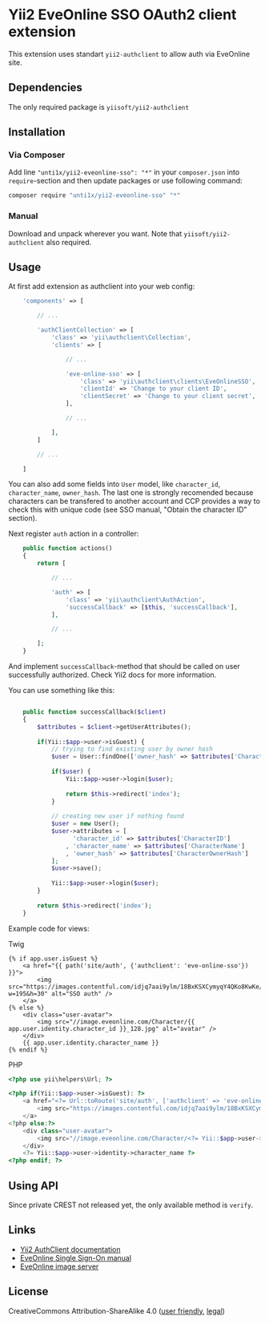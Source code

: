 # Yii2 EveOnline SSO OAuth2 client extension

This extension uses standart `yii2-authclient` to allow auth via EveOnline site.

## Dependencies

The only required package is `yiisoft/yii2-authclient`

## Installation

### Via Composer

Add line `"unti1x/yii2-eveonline-sso": "*"` in your `composer.json` into `require`-section 
and then update packages or use following command:

```bash
composer require "unti1x/yii2-eveonline-sso" "*"
```

### Manual

Download and unpack wherever you want. Note that `yiisoft/yii2-authclient` also required.

## Usage

At first add extension as authclient into your web config:

```php
    'components' => [

        // ...

        'authClientCollection' => [
            'class' => 'yii\authclient\Collection',
            'clients' => [

                // ...

                'eve-online-sso' => [
                    'class' => 'yii\authclient\clients\EveOnlineSSO',
                    'clientId' => 'Change to your client ID',
                    'clientSecret' => 'Change to your client secret',
                ],

                // ...

            ],
        ]

        // ...

    ]

```

You can also add some fields into `User` model, like `character_id`, `character_name`, `owner_hash`.
The last one is strongly recomended because characters can be transfered to another account and CCP
provides a way to check this with unique code (see SSO manual, "Obtain the character ID" section). 


Next register `auth` action in a controller:

```php
    public function actions()
    {
        return [

            // ...

            'auth' => [
                'class' => 'yii\authclient\AuthAction',
                'successCallback' => [$this, 'successCallback'],
            ],

            // ...

        ];
    }
```

And implement `successCallback`-method that should be called on user successfully authorized.
Check Yii2 docs for more information.

You can use something like this:

```php

    public function successCallback($client)
    {
        $attributes = $client->getUserAttributes();
        
        if(Yii::$app->user->isGuest) {
            // trying to find existing user by owner hash
            $user = User::findOne(['owner_hash' => $attributes['CharacterOwnerHash']]);
            
            if($user) {
                Yii::$app->user->login($user);
                
                return $this->redirect('index');
            }
            
            // creating new user if nothing found
            $user = new User();
            $user->attributes = [
                  'character_id' => $attributes['CharacterID']
                , 'character_name' => $attributes['CharacterName']
                , 'owner_hash' => $attributes['CharacterOwnerHash']
            ];
            $user->save();
            
            Yii::$app->user->login($user);
        }
        
        return $this->redirect('index');
    }

```

Example code for views:

Twig
```twig
{% if app.user.isGuest %}
    <a href="{{ path('site/auth', {'authclient': 'eve-online-sso'}) }}">
        <img src="https://images.contentful.com/idjq7aai9ylm/18BxKSXCymyqY4QKo8KwKe/c2bdded6118472dd587c8107f24104d7/EVE_SSO_Login_Buttons_Small_White.png?w=195&h=30" alt="SSO auth" />
    </a>
{% else %}
    <div class="user-avatar">
        <img src="//image.eveonline.com/Character/{{ app.user.identity.character_id }}_128.jpg" alt="avatar" />
    </div>
    {{ app.user.identity.character_name }}
{% endif %}

```

PHP
```php
<?php use yii\helpers\Url; ?>

<?php if(Yii::$app->user->isGuest): ?>
    <a href="<?= Url::toRoute('site/auth', ['authclient' => 'eve-online-sso']) ?>">
        <img src="https://images.contentful.com/idjq7aai9ylm/18BxKSXCymyqY4QKo8KwKe/c2bdded6118472dd587c8107f24104d7/EVE_SSO_Login_Buttons_Small_White.png?w=195&h=30" alt="SSO auth" />
    </a>
<?php else:?>
    <div class="user-avatar">
        <img src="//image.eveonline.com/Character/<?= Yii::$app->user->identity->character_id ?>_128.jpg" alt="avatar" />
    </div>
    <?= Yii::$app->user->identity->character_name ?>
<?php endif; ?>

```

## Using API
Since private CREST not released yet, the only available method is `verify`.

## Links

 * [Yii2 AuthClient documentation](http://www.yiiframework.com/doc-2.0/ext-authclient-index.html)
 * [EveOnline Single Sign-On manual](https://developers.eveonline.com/resource/single-sign-on)
 * [EveOnline image server](http://image.eveonline.com/)

## License

CreativeCommons Attribution-ShareAlike 4.0 
 ([user friendly](https://creativecommons.org/licenses/by-sa/4.0/), [legal](https://creativecommons.org/licenses/by-sa/4.0/legalcode))

